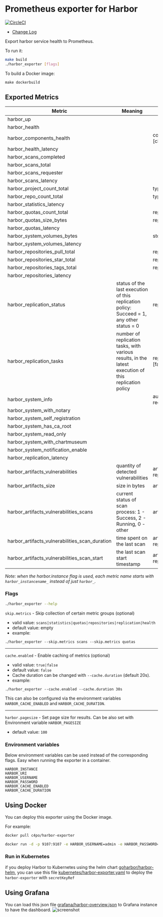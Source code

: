 # Prometheus exporter for Harbor 

[![CircleCI](https://circleci.com/gh/c4po/harbor_exporter.svg?style=svg)](https://circleci.com/gh/c4po/harbor_exporter)

- [Change Log](CHANGELOG.md)

Export harbor service health to Prometheus.

To run it:

```bash
make build
./harbor_exporter [flags]
```

To build a Docker image:

```
make dockerbuild
```

## Exported Metrics

| Metric | Meaning | Labels |
| ------ | ------- | ------ |
|harbor_up| | |
|harbor_health| | |
|harbor_components_health| | component=[chartmuseum,core,database,jobservice,notary,portal,redis,registry,registryctl]|
|harbor_health_latency| | |
|harbor_scans_completed | | |
|harbor_scans_total | | |
|harbor_scans_requester | | |
|harbor_scans_latency| | |
|harbor_project_count_total| |type=[private_project, public_project, total_project]|
|harbor_repo_count_total| |type=[private_repo, public_repo, total_repo]|
|harbor_statistics_latency| | |
|harbor_quotas_count_total| |repo_id, repo_name, type=[hard, used]|
|harbor_quotas_size_bytes| | repo_id, repo_name, type=[hard, used]|
|harbor_quotas_latency| | |
|harbor_system_volumes_bytes| |storage=[free, total]|
|harbor_system_volumes_latency| | |
|harbor_repositories_pull_total| |repo_id, repo_name|
|harbor_repositories_star_total| |repo_id, repo_name|
|harbor_repositories_tags_total| |repo_id, repo_name|
|harbor_repositories_latency| | |
|harbor_replication_status|status of the last execution of this replication policy: Succeed = 1, any other status = 0|repl_pol_name, repl_trigger_type[manual, scheduled, event_based]|
|harbor_replication_tasks|number of replication tasks, with various results, in the latest execution of this replication policy|repl_pol_name, repl_trigger_type[manual, scheduled, event_based], result=[failed, succeed, in_progress, stopped]|
|harbor_system_info               | |auth_mode, project_creation_restriction, harbor_version, registry_storage_provider_name
|harbor_system_with_notary        | |
|harbor_system_self_registration  | |
|harbor_system_has_ca_root        | |
|harbor_system_read_only          | |
|harbor_system_with_chartmuseum   | |
|harbor_system_notification_enable| |                              
|harbor_replication_latency| | |
|harbor_artifacts_vulnerabilities|quantity of detected vulnerabilities|artifact_id, artifact_name, project_id, project_name, repo_id, repo_name, report_id, status=[fixable, total, fixable, low, medium, high]|
|harbor_artifacts_size|size in bytes|artifact_id, artifact_name, project_id, project_name, repo_id, repo_name|
|harbor_artifacts_vulnerabilities_scans|current status of scan process: 1 - Success, 2 - Running, 0 - other|artifact_id, artifact_name, project_id, project_name, repo_id, repo_name, status|
|harbor_artifacts_vulnerabilities_scan_duration|time spent on the last scan|artifact_id, artifact_name, project_id, project_name, repo_id, repo_name, report_id|
|harbor_artifacts_vulnerabilities_scan_start|the last scan start timestamp|artifact_id, artifact_name, project_id, project_name, repo_id, repo_name, report_id|


_Note: when the harbor.instance flag is used, each metric name starts with `harbor_instancename_` instead of just `harbor_`._

### Flags

```bash
./harbor_exporter --help
```

`skip.metrics` - Skip collection of certain metric groups (optional)

* valid value: `scans|statistics|quotas|repositories|replication|health`
* default value: empty
* example:
```
./harbor_exporter --skip.metrics scans --skip.metrics quotas
```

---

`cache.enabled` - Enable caching of metrics (optional)
* valid value: `true|false`
* default value: `false`
* Cache duration can be changed with `--cache.duration` (default 20s).
* example:
```
./harbor_exporter --cache.enabled --cache.duration 30s
```
This can also be configured via the environment variables `HARBOR_CACHE_ENABLED` and `HARBOR_CACHE_DURATION`.

---
`harbor.pagesize` - Set page size for results. Can be also set with Environment variable `HARBOR_PAGESIZE`
* default value: `100`

### Environment variables
Below environment variables can be used instead of the corresponding flags. Easy when running the exporter in a container.

```
HARBOR_INSTANCE
HARBOR_URI
HARBOR_USERNAME
HARBOR_PASSWORD
HARBOR_CACHE_ENABLED
HARBOR_CACHE_DURATION
```

## Using Docker

You can deploy this exporter using the Docker image.

For example:

```bash
docker pull c4po/harbor-exporter

docker run -d -p 9107:9107 -e HARBOR_USERNAME=admin -e HARBOR_PASSWORD=password c4po/harbor-exporter --harbor.server=https://harbor.dev
```
### Run in Kubernetes

if you deploy Harbor to Kubernetes using the helm chart [goharbor/harbor-helm](https://github.com/goharbor/harbor-helm), you can use this file [kubernetes/harbor-exporter.yaml](kubernetes/harbor-exporter.yaml) to deploy the `harbor-exporter` with `secretKeyRef`

## Using Grafana

You can load this json file [grafana/harbor-overview.json](grafana/harbor-overview.json) to Grafana instance to have the dashboard. ![screenshot](grafana/screenshot.png)
